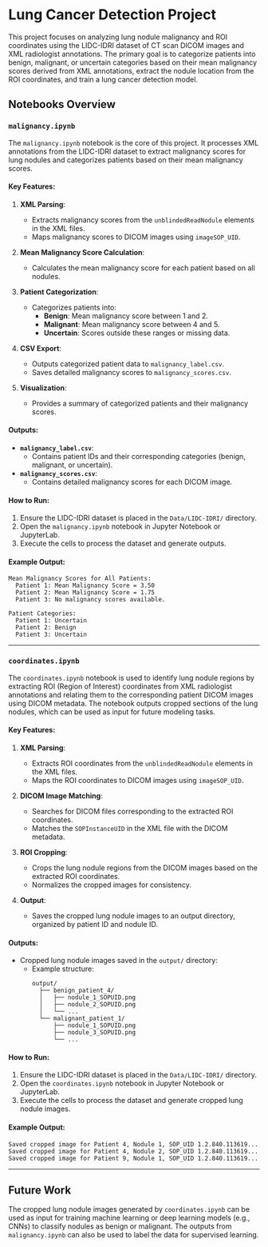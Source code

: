 # Lung Cancer Detection Project

This project focuses on analyzing lung nodule malignancy and ROI coordinates using the LIDC-IDRI dataset of CT scan DICOM images and XML radiologist annotations. The primary goal is to categorize patients into benign, malignant, or uncertain categories based on their mean malignancy scores derived from XML annotations, extract the nodule location from the ROI coordinates, and train a lung cancer detection model.

## Notebooks Overview

### `malignancy.ipynb`

The `malignancy.ipynb` notebook is the core of this project. It processes XML annotations from the LIDC-IDRI dataset to extract malignancy scores for lung nodules and categorizes patients based on their mean malignancy scores.

#### Key Features:
1. **XML Parsing**:
   - Extracts malignancy scores from the `unblindedReadNodule` elements in the XML files.
   - Maps malignancy scores to DICOM images using `imageSOP_UID`.

2. **Mean Malignancy Score Calculation**:
   - Calculates the mean malignancy score for each patient based on all nodules.

3. **Patient Categorization**:
   - Categorizes patients into:
     - **Benign**: Mean malignancy score between 1 and 2.
     - **Malignant**: Mean malignancy score between 4 and 5.
     - **Uncertain**: Scores outside these ranges or missing data.

4. **CSV Export**:
   - Outputs categorized patient data to `malignancy_label.csv`.
   - Saves detailed malignancy scores to `malignancy_scores.csv`.

5. **Visualization**:
   - Provides a summary of categorized patients and their malignancy scores.

#### Outputs:
- **`malignancy_label.csv`**:
  - Contains patient IDs and their corresponding categories (benign, malignant, or uncertain).
- **`malignancy_scores.csv`**:
  - Contains detailed malignancy scores for each DICOM image.

#### How to Run:
1. Ensure the LIDC-IDRI dataset is placed in the `Data/LIDC-IDRI/` directory.
2. Open the `malignancy.ipynb` notebook in Jupyter Notebook or JupyterLab.
3. Execute the cells to process the dataset and generate outputs.

#### Example Output:
```plaintext
Mean Malignancy Scores for All Patients:
  Patient 1: Mean Malignancy Score = 3.50
  Patient 2: Mean Malignancy Score = 1.75
  Patient 3: No malignancy scores available.

Patient Categories:
  Patient 1: Uncertain
  Patient 2: Benign
  Patient 3: Uncertain
```

---

### `coordinates.ipynb`

The `coordinates.ipynb` notebook is used to identify lung nodule regions by extracting ROI (Region of Interest) coordinates from XML radiologist annotations and relating them to the corresponding patient DICOM images using DICOM metadata. The notebook outputs cropped sections of the lung nodules, which can be used as input for future modeling tasks.

#### Key Features:
1. **XML Parsing**:
   - Extracts ROI coordinates from the `unblindedReadNodule` elements in the XML files.
   - Maps the ROI coordinates to DICOM images using `imageSOP_UID`.

2. **DICOM Image Matching**:
   - Searches for DICOM files corresponding to the extracted ROI coordinates.
   - Matches the `SOPInstanceUID` in the XML file with the DICOM metadata.

3. **ROI Cropping**:
   - Crops the lung nodule regions from the DICOM images based on the extracted ROI coordinates.
   - Normalizes the cropped images for consistency.

4. **Output**:
   - Saves the cropped lung nodule images to an output directory, organized by patient ID and nodule ID.

#### Outputs:
- Cropped lung nodule images saved in the `output/` directory:
  - Example structure:
    ```
    output/
      ├── benign_patient_4/
      │   ├── nodule_1_SOPUID.png
      │   ├── nodule_2_SOPUID.png
      │   └── ...
      └── malignant_patient_1/
          ├── nodule_1_SOPUID.png
          ├── nodule_3_SOPUID.png
          └── ...
    ```

#### How to Run:
1. Ensure the LIDC-IDRI dataset is placed in the `Data/LIDC-IDRI/` directory.
2. Open the `coordinates.ipynb` notebook in Jupyter Notebook or JupyterLab.
3. Execute the cells to process the dataset and generate cropped lung nodule images.

#### Example Output:
```plaintext
Saved cropped image for Patient 4, Nodule 1, SOP_UID 1.2.840.113619...
Saved cropped image for Patient 4, Nodule 2, SOP_UID 1.2.840.113619...
Saved cropped image for Patient 9, Nodule 1, SOP_UID 1.2.840.113619...
```

---

## Future Work
The cropped lung nodule images generated by `coordinates.ipynb` can be used as input for training machine learning or deep learning models (e.g., CNNs) to classify nodules as benign or malignant. The outputs from `malignancy.ipynb` can also be used to label the data for supervised learning.
